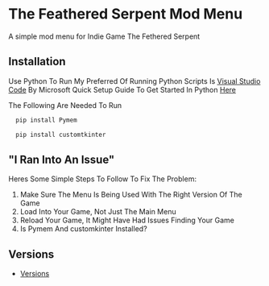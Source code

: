 
# The Feathered Serpent Mod Menu

A simple mod menu for Indie Game The Fethered Serpent

## Installation
Use Python To Run
My Preferred Of Running Python Scripts Is [Visual Studio Code](https://code.visualstudio.com/) By Microsoft
Quick Setup Guide To Get Started In Python [Here](https://www.youtube.com/watch?v=cUAK4x_7thA)

The Following Are Needed To Run

```bash
  pip install Pymem
```
```bash
  pip install customtkinter
```
## "I Ran Into An Issue"
Heres Some Simple Steps To Follow To Fix The Problem:

1. Make Sure The Menu Is Being Used With The Right Version Of The Game
2. Load Into Your Game, Not Just The Main Menu
3. Reload Your Game, It Might Have Had Issues Finding Your Game
4. Is Pymem And customkinter Installed?
    
## Versions

 - [Versions](https://github.com/TheSushi22/TheFeatheredSerpent_Mod_Menu/branches)

